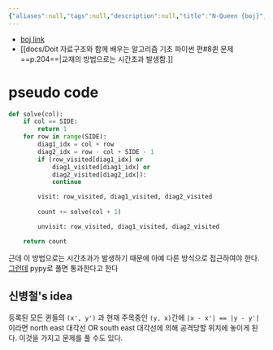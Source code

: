 ```yaml
---
{"aliases":null,"tags":null,"description":null,"title":"N-Queen {boj}","created":"2023-08-12T22:19:59","updated":"2023-08-14T11:18:57","dg-publish":true,"permalink":"/docs/algorithms/N-Queen {boj}/","dgPassFrontmatter":true}
---
```


- [boj link](https://www.acmicpc.net/problem/9663)
- [[docs/Doit 자료구조와 함께 배우는 알고리즘 기초 파이썬 편#8퀸 문제 ==p.204==\|교재의 방법으로는 시간초과 발생함.]]

# pseudo code

```python
def solve(col):
	if col == SIDE:
		return 1
	for row in range(SIDE):
		diag1_idx = col + row
		diag2_idx = row - col + SIDE - 1
		if (row_visited[diag1_idx] or
			diag1_visited[diag1_idx] or
			diag2_visited[diag2_idx]):
			continue

		visit: row_visited, diag1_visited, diag2_visited
		
		count += solve(col + 1)

		unvisit: row_visited, diag1_visited, diag2_visited

	return count
```

근데 이 방법으로는 시간초과가 발생하기 때문에 아예 다른 방식으로 접근하여야 한다. [그런데](https://djm03178.tistory.com/m/16) pypy로 풀면 통과한다고 한다

## 신병철's idea

등록된 모든 퀸들의 `(x', y')` 과 현재 주목중인 `(y, x)`간에 `|x - x'| == |y - y'|`이라면 north east 대각선 OR south east 대각선에 의해 공격당할 위치에 놓이게 된다. 이것을 가지고 문제를 풀 수도 있다.
